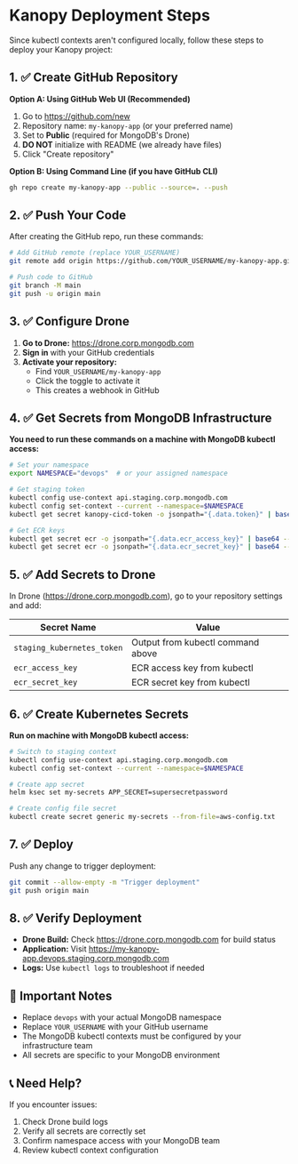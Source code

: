 # Kanopy Deployment Steps

Since kubectl contexts aren't configured locally, follow these steps to deploy your Kanopy project:

## 1. ✅ Create GitHub Repository

**Option A: Using GitHub Web UI (Recommended)**
1. Go to https://github.com/new
2. Repository name: `my-kanopy-app` (or your preferred name)
3. Set to **Public** (required for MongoDB's Drone)
4. **DO NOT** initialize with README (we already have files)
5. Click "Create repository"

**Option B: Using Command Line (if you have GitHub CLI)**
```bash
gh repo create my-kanopy-app --public --source=. --push
```

## 2. ✅ Push Your Code

After creating the GitHub repo, run these commands:

```bash
# Add GitHub remote (replace YOUR_USERNAME)
git remote add origin https://github.com/YOUR_USERNAME/my-kanopy-app.git

# Push code to GitHub
git branch -M main
git push -u origin main
```

## 3. ✅ Configure Drone

1. **Go to Drone:** https://drone.corp.mongodb.com
2. **Sign in** with your GitHub credentials
3. **Activate your repository:**
   - Find `YOUR_USERNAME/my-kanopy-app`
   - Click the toggle to activate it
   - This creates a webhook in GitHub

## 4. ✅ Get Secrets from MongoDB Infrastructure

**You need to run these commands on a machine with MongoDB kubectl access:**

```bash
# Set your namespace
export NAMESPACE="devops"  # or your assigned namespace

# Get staging token
kubectl config use-context api.staging.corp.mongodb.com
kubectl config set-context --current --namespace=$NAMESPACE
kubectl get secret kanopy-cicd-token -o jsonpath="{.data.token}" | base64 --decode

# Get ECR keys
kubectl get secret ecr -o jsonpath="{.data.ecr_access_key}" | base64 --decode
kubectl get secret ecr -o jsonpath="{.data.ecr_secret_key}" | base64 --decode
```

## 5. ✅ Add Secrets to Drone

In Drone (https://drone.corp.mongodb.com), go to your repository settings and add:

| Secret Name | Value |
|-------------|-------|
| `staging_kubernetes_token` | Output from kubectl command above |
| `ecr_access_key` | ECR access key from kubectl |
| `ecr_secret_key` | ECR secret key from kubectl |

## 6. ✅ Create Kubernetes Secrets

**Run on machine with MongoDB kubectl access:**

```bash
# Switch to staging context
kubectl config use-context api.staging.corp.mongodb.com
kubectl config set-context --current --namespace=$NAMESPACE

# Create app secret
helm ksec set my-secrets APP_SECRET=supersecretpassword

# Create config file secret
kubectl create secret generic my-secrets --from-file=aws-config.txt
```

## 7. ✅ Deploy

Push any change to trigger deployment:

```bash
git commit --allow-empty -m "Trigger deployment"
git push origin main
```

## 8. ✅ Verify Deployment

- **Drone Build:** Check https://drone.corp.mongodb.com for build status
- **Application:** Visit https://my-kanopy-app.devops.staging.corp.mongodb.com
- **Logs:** Use `kubectl logs` to troubleshoot if needed

## 🚨 Important Notes

- Replace `devops` with your actual MongoDB namespace
- Replace `YOUR_USERNAME` with your GitHub username
- The MongoDB kubectl contexts must be configured by your infrastructure team
- All secrets are specific to your MongoDB environment

## 📞 Need Help?

If you encounter issues:
1. Check Drone build logs
2. Verify all secrets are correctly set
3. Confirm namespace access with your MongoDB team
4. Review kubectl context configuration